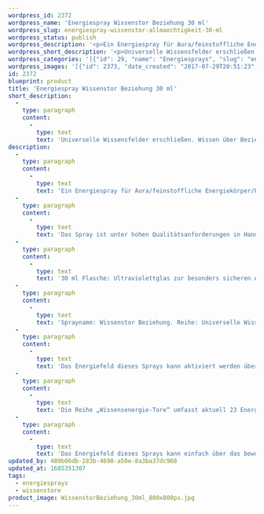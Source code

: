```yaml
---
wordpress_id: 2372
wordpress_name: 'Energiespray Wissenstor Beziehung 30 ml'
wordpress_slug: energiespray-wissenstor-allmaechtigkeit-30-ml
wordpress_status: publish
wordpress_description: '<p>Ein Energiespray für Aura/feinstoffliche Energiekörper/Energiefelder. Aktivierbares feinstoffliches Schwingungsfeld: Ein „Tor“ zum universellen Wissensfeld über Beziehung öffnen: Energietor feinstofflicher Art als Zugang zu einem umfassenden Wissen, was Beziehung bedeutet und welche Verhaltensweisen etc. gerade individuell stimmig sind.</p><p>Das Spray ist unter hohen Qualitätsanforderungen in Handarbeit in Deutschland hergestellt aus mehrfach gereinigtem und energetisiertem Wasser (76%, konserviert mit 96%igem Weingeist (24%). Abgestimmt auf das feinstoffliche Energiefeld ist eine Komposition von naturreinen ätherischen Ölen*.</p><p>30 ml Flasche: Ultraviolettglas zur besonders sicheren Aufbewahrung mit hochwertigem, goldfarbenen Metallpumpzerstäuber mit Schutzkappe (Steigrohr: Kunststoff). Etikett: wasserfest, leicht energetisiert mit dem Informationsfeld des Airsprays. Erhältlich auch als 100 ml-Sprühflasche.</p><p>Sprayname: Wissenstor Beziehung. Reihe: Universelle Wissenstore</p><p>Das Energiefeld dieses Sprays kann aktiviert werden über das bewusste Konzentrieren auf den für sich selbst erwünschten inneren Zustand an Wissen über Körperenergien. Es aktiviert sich jeweils der Teil des Sprayinformationsfeldes, der jeweils förderlich ist.</p><p><a href="https://my.feenbaum.de/anwendung-energiesprays/">Anwendungshinweise</a></p><p>Die Reihe „Wissensenergie-Tore“ umfasst aktuell 23 Energiesprays und Energiebilder.</p><p>Das Energiefeld dieses Sprays kann einfach über das bewusste Konzentrieren auf den für sich selbst erwünschten inneren Zustand an Wissen, im Sinne eines symbolischen Tores, hinter dem sich der große Raum von Wissen unterschiedlichster Art öffnet, aktiviert werden. Es aktiviert sich jeweils der Teil des Schwingungsspektrums, welcher aktuell förderlich ist. Weitere Fragen zur Energiefeldtechnik beantworten wir gerne telefonisch, per Mail oder persönlich im Verlag und in unseren Kursen.</p>'
wordpress_short_description: '<p>Universelle Wissensfelder erschließen. Wissen über Beziehung im „Neuen Bewusstsein“</p>'
wordpress_categories: '[{"id": 29, "name": "Energiesprays", "slug": "energiesprays"}, {"id": 72, "name": "Wissenstore", "slug": "wissenstore"}]'
wordpress_images: '[{"id": 2373, "date_created": "2017-07-29T20:51:23", "date_created_gmt": "2017-07-29T16:51:23", "date_modified": "2017-07-29T20:51:23", "date_modified_gmt": "2017-07-29T16:51:23", "src": "https://my.feenbaum.de/wp-content/uploads/2017/07/WissenstorBeziehung_30ml_800x800px.jpg", "name": "WissenstorBeziehung_30ml_800x800px", "alt": ""}]'
id: 2372
blueprint: product
title: 'Energiespray Wissenstor Beziehung 30 ml'
short_description:
  -
    type: paragraph
    content:
      -
        type: text
        text: 'Universelle Wissensfelder erschließen. Wissen über Beziehung im „Neuen Bewusstsein“'
description:
  -
    type: paragraph
    content:
      -
        type: text
        text: 'Ein Energiespray für Aura/feinstoffliche Energiekörper/Energiefelder. Aktivierbares feinstoffliches Schwingungsfeld: Ein „Tor“ zum universellen Wissensfeld über Beziehung öffnen: Energietor feinstofflicher Art als Zugang zu einem umfassenden Wissen, was Beziehung bedeutet und welche Verhaltensweisen etc. gerade individuell stimmig sind.'
  -
    type: paragraph
    content:
      -
        type: text
        text: 'Das Spray ist unter hohen Qualitätsanforderungen in Handarbeit in Deutschland hergestellt aus mehrfach gereinigtem und energetisiertem Wasser (76%, konserviert mit 96%igem Weingeist (24%). Abgestimmt auf das feinstoffliche Energiefeld ist eine Komposition von naturreinen ätherischen Ölen*.'
  -
    type: paragraph
    content:
      -
        type: text
        text: '30 ml Flasche: Ultraviolettglas zur besonders sicheren Aufbewahrung mit hochwertigem, goldfarbenen Metallpumpzerstäuber mit Schutzkappe (Steigrohr: Kunststoff). Etikett: wasserfest, leicht energetisiert mit dem Informationsfeld des Airsprays. Erhältlich auch als 100 ml-Sprühflasche.'
  -
    type: paragraph
    content:
      -
        type: text
        text: 'Sprayname: Wissenstor Beziehung. Reihe: Universelle Wissenstore'
  -
    type: paragraph
    content:
      -
        type: text
        text: 'Das Energiefeld dieses Sprays kann aktiviert werden über das bewusste Konzentrieren auf den für sich selbst erwünschten inneren Zustand an Wissen über Körperenergien. Es aktiviert sich jeweils der Teil des Sprayinformationsfeldes, der jeweils förderlich ist.'
  -
    type: paragraph
    content:
      -
        type: text
        text: 'Die Reihe „Wissensenergie-Tore“ umfasst aktuell 23 Energiesprays und Energiebilder.'
  -
    type: paragraph
    content:
      -
        type: text
        text: 'Das Energiefeld dieses Sprays kann einfach über das bewusste Konzentrieren auf den für sich selbst erwünschten inneren Zustand an Wissen, im Sinne eines symbolischen Tores, hinter dem sich der große Raum von Wissen unterschiedlichster Art öffnet, aktiviert werden. Es aktiviert sich jeweils der Teil des Schwingungsspektrums, welcher aktuell förderlich ist. Weitere Fragen zur Energiefeldtechnik beantworten wir gerne telefonisch, per Mail oder persönlich im Verlag und in unseren Kursen.'
updated_by: 489b06db-283b-4690-a50e-8a3ba37dc968
updated_at: 1685351307
tags:
  - energiesprays
  - wissenstore
product_image: WissenstorBeziehung_30ml_800x800px.jpg
---
```


